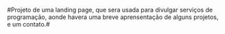 #Projeto de uma landing page, que sera usada para divulgar serviços de programação, aonde havera uma breve aprensentação de alguns projetos, e um contato.#
